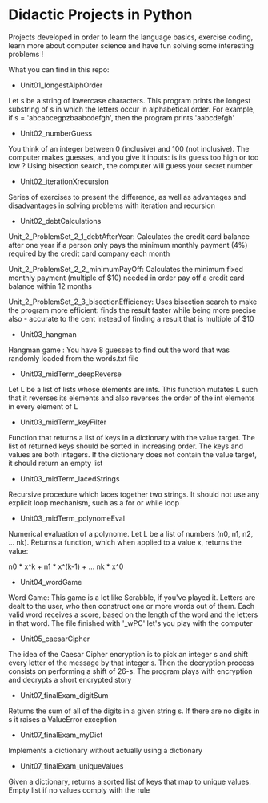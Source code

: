# Didactic Projects in Python

Projects developed in order to learn the language basics, exercise coding, learn more about computer science and have fun solving some interesting problems !

What you can find in this repo:

- Unit01_longestAlphOrder

Let s be a string of lowercase characters. This program prints the longest substring of s in which the letters occur in alphabetical order. For example, if s = 'abcabcegpzbaabcdefgh', then the program prints 'aabcdefgh'

- Unit02_numberGuess

You think of an integer between 0 (inclusive) and 100 (not inclusive). The computer makes guesses, and you give it inputs: is its guess too high or too low ? Using bisection search, the computer will guess your secret number

- Unit02_iterationXrecursion

Series of exercises to present the difference, as well as advantages and disadvantages in solving problems with iteration and recursion

- Unit02_debtCalculations

Unit_2_ProblemSet_2_1_debtAfterYear: Calculates the credit card balance after one year if a person only pays the minimum monthly payment (4%) required by the credit card company each month

Unit_2_ProblemSet_2_2_minimumPayOff: Calculates the minimum fixed monthly payment (multiple of $10) needed in order pay off a credit card balance within 12 months

Unit_2_ProblemSet_2_3_bisectionEfficiency: Uses bisection search to make the program more efficient: finds the result faster while being more precise also - accurate to the cent instead of finding a result that is multiple of $10

- Unit03_hangman

Hangman game : You have 8 guesses to find out the word that was randomly loaded from the words.txt file

- Unit03_midTerm_deepReverse

Let L be a list of lists whose elements are ints. This function mutates L such that it reverses its elements and also reverses the order of the int elements in every element of L

- Unit03_midTerm_keyFilter

Function that returns a list of keys in a dictionary with the value target. The list of returned keys should be sorted in increasing order. The keys and values are both integers. If the dictionary does not contain the value target, it should return an empty list

- Unit03_midTerm_lacedStrings

Recursive procedure which laces together two strings. It should not use any explicit loop mechanism, such as a for or while loop

- Unit03_midTerm_polynomeEval

Numerical evaluation of a polynome. Let L be a list of numbers (n0, n1, n2, ... nk). Returns a function, which when applied to a value x, returns the value:

n0 * x^k + n1 * x^(k-1) + ... nk * x^0

- Unit04_wordGame

Word Game: This game is a lot like Scrabble, if you've played it. Letters are dealt to the user, who then construct one or more words out of them. Each valid word receives a score, based on the length of the word and the letters in that word. The file finished with '_wPC' let's you play with the computer

- Unit05_caesarCipher

The idea of the Caesar Cipher encryption is to pick an integer s and shift every letter of the message by that integer s. Then the decryption process consists on performing a shift of 26-s. The program plays with encryption and decrypts a short encrypted story

- Unit07_finalExam_digitSum

Returns the sum of all of the digits in a given string s. If there are no digits in s it raises a ValueError exception

- Unit07_finalExam_myDict

Implements a dictionary without actually using a dictionary

- Unit07_finalExam_uniqueValues

Given a dictionary, returns a sorted list of keys that map to unique values. Empty list if no values comply with the rule